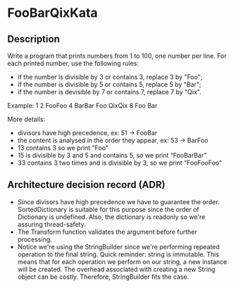 # FooBarQixKata

## Description

Write a program that prints numbers from 1 to 100, one number per line. For each printed number, use the following rules:

* if the number is divisible by 3 or contains 3, replace 3 by "Foo";
* if the number is divisible by 5 or contains 5, replace 5 by "Bar";
* if the number is devisible by 7 or contains 7, replace 7 by "Qix".

Example: 1 2 FooFoo 4 BarBar Foo QixQix 8 Foo Bar

More details:

* divisors have high precedence, ex: 51 -> FooBar
* the content is analysed in the order they appear, ex: 53 -> BarFoo
* 13 contains 3 so we print "Foo"
* 15 is divisible by 3 and 5 and contains 5, so we print “FooBarBar”
* 33 contains 3 two times and is divisible by 3, so we print “FooFooFoo”

## Architecture decision record (ADR)

* Since divisors have high precedence we have to guarantee the order. SortedDictionary is suitable for this purpose since the order of Dictionary is undefined. Also, the dictionary is readonly so we're assuring thread-safety.
* The Transform function validates the argument before further processing.
* Notice we're using the StringBuilder since we're performing repeated operation to the final string. Quick reminder: string is immutable. This means that for each operation we perform on our string, a new instance will be created. The overhead associated with creating a new String object can be costly. Therefore, StringBuilder fits the case.
